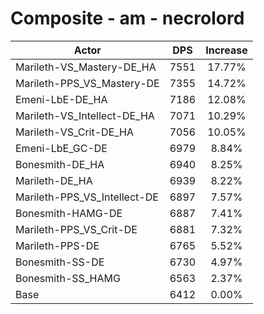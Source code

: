 # Composite - am - necrolord
| Actor | DPS | Increase |
|---|:---:|:---:|
|Marileth-VS_Mastery-DE_HA|7551|17.77%|
|Marileth-PPS_VS_Mastery-DE|7355|14.72%|
|Emeni-LbE-DE_HA|7186|12.08%|
|Marileth-VS_Intellect-DE_HA|7071|10.29%|
|Marileth-VS_Crit-DE_HA|7056|10.05%|
|Emeni-LbE_GC-DE|6979|8.84%|
|Bonesmith-DE_HA|6940|8.25%|
|Marileth-DE_HA|6939|8.22%|
|Marileth-PPS_VS_Intellect-DE|6897|7.57%|
|Bonesmith-HAMG-DE|6887|7.41%|
|Marileth-PPS_VS_Crit-DE|6881|7.32%|
|Marileth-PPS-DE|6765|5.52%|
|Bonesmith-SS-DE|6730|4.97%|
|Bonesmith-SS_HAMG|6563|2.37%|
|Base|6412|0.00%|
